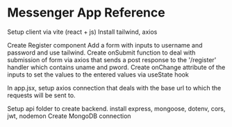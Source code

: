 # Messenger App Reference

Setup client via vite (react + js)
Install tailwind, axios

Create Register component
Add a form with inputs to username and password and use tailwind.
Create onSubmit function to deal with submission of form via axios that sends a post response to the '/register' handler which contains uname and pword.
Create onChange attribute of the inputs to set the values to the entered values via useState hook

In app.jsx, setup axios connection that deals with the base url to which the requests will be sent to.

Setup api folder to create backend.
install express, mongoose, dotenv, cors, jwt, nodemon
Create MongoDB connection